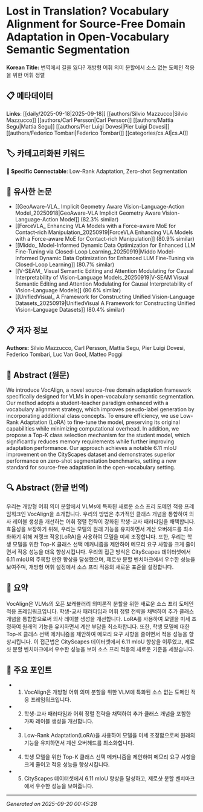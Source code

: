 # Lost in Translation? Vocabulary Alignment for Source-Free Domain Adaptation in Open-Vocabulary Semantic Segmentation

**Korean Title:** 번역에서 길을 잃다? 개방형 어휘 의미 분할에서 소스 없는 도메인 적응을 위한 어휘 정렬

## 📋 메타데이터

**Links**: [[daily/2025-09-18|2025-09-18]] [[authors/Silvio Mazzucco|Silvio Mazzucco]] [[authors/Carl Persson|Carl Persson]] [[authors/Mattia Segu|Mattia Segu]] [[authors/Pier Luigi Dovesi|Pier Luigi Dovesi]] [[authors/Federico Tombari|Federico Tombari]] [[categories/cs.AI|cs.AI]]

## 🏷️ 카테고리화된 키워드
**🔗 Specific Connectable**: Low-Rank Adaptation, Zero-shot Segmentation

## 🔗 유사한 논문
- [[GeoAware-VLA_ Implicit Geometry Aware Vision-Language-Action Model_20250918|GeoAware-VLA Implicit Geometry Aware Vision-Language-Action Model]] (82.3% similar)
- [[ForceVLA_ Enhancing VLA Models with a Force-aware MoE for Contact-rich Manipulation_20250919|ForceVLA Enhancing VLA Models with a Force-aware MoE for Contact-rich Manipulation]] (80.9% similar)
- [[Middo_ Model-Informed Dynamic Data Optimization for Enhanced LLM Fine-Tuning via Closed-Loop Learning_20250919|Middo Model-Informed Dynamic Data Optimization for Enhanced LLM Fine-Tuning via Closed-Loop Learning]] (80.7% similar)
- [[V-SEAM_ Visual Semantic Editing and Attention Modulating for Causal Interpretability of Vision-Language Models_20250919|V-SEAM Visual Semantic Editing and Attention Modulating for Causal Interpretability of Vision-Language Models]] (80.6% similar)
- [[UnifiedVisual_ A Framework for Constructing Unified Vision-Language Datasets_20250919|UnifiedVisual A Framework for Constructing Unified Vision-Language Datasets]] (80.4% similar)

## 📋 저자 정보

**Authors:** Silvio Mazzucco, Carl Persson, Mattia Segu, Pier Luigi Dovesi, Federico Tombari, Luc Van Gool, Matteo Poggi

## 📄 Abstract (원문)

We introduce VocAlign, a novel source-free domain adaptation framework
specifically designed for VLMs in open-vocabulary semantic segmentation. Our
method adopts a student-teacher paradigm enhanced with a vocabulary alignment
strategy, which improves pseudo-label generation by incorporating additional
class concepts. To ensure efficiency, we use Low-Rank Adaptation (LoRA) to
fine-tune the model, preserving its original capabilities while minimizing
computational overhead. In addition, we propose a Top-K class selection
mechanism for the student model, which significantly reduces memory
requirements while further improving adaptation performance. Our approach
achieves a notable 6.11 mIoU improvement on the CityScapes dataset and
demonstrates superior performance on zero-shot segmentation benchmarks, setting
a new standard for source-free adaptation in the open-vocabulary setting.

## 🔍 Abstract (한글 번역)

우리는 개방형 어휘 의미 분할에서 VLMs에 특화된 새로운 소스 프리 도메인 적응 프레임워크인 VocAlign을 소개합니다. 우리의 방법은 추가적인 클래스 개념을 통합하여 의사 레이블 생성을 개선하는 어휘 정렬 전략이 강화된 학생-교사 패러다임을 채택합니다. 효율성을 보장하기 위해, 우리는 모델의 원래 기능을 유지하면서 계산 오버헤드를 최소화하기 위해 저랭크 적응(LoRA)을 사용하여 모델을 미세 조정합니다. 또한, 우리는 학생 모델을 위한 Top-K 클래스 선택 메커니즘을 제안하여 메모리 요구 사항을 크게 줄이면서 적응 성능을 더욱 향상시킵니다. 우리의 접근 방식은 CityScapes 데이터셋에서 6.11 mIoU의 주목할 만한 향상을 달성했으며, 제로샷 분할 벤치마크에서 우수한 성능을 보여주며, 개방형 어휘 설정에서 소스 프리 적응의 새로운 표준을 설정합니다.

## 📝 요약

VocAlign은 VLMs의 오픈 보캐뷸러리 의미론적 분할을 위한 새로운 소스 프리 도메인 적응 프레임워크입니다. 학생-교사 패러다임과 어휘 정렬 전략을 채택하여 추가 클래스 개념을 통합함으로써 의사 레이블 생성을 개선합니다. LoRA를 사용하여 모델을 미세 조정하여 원래의 기능을 유지하면서 계산 부담을 최소화합니다. 또한, 학생 모델에 대한 Top-K 클래스 선택 메커니즘을 제안하여 메모리 요구 사항을 줄이면서 적응 성능을 향상시킵니다. 이 접근법은 CityScapes 데이터셋에서 6.11 mIoU 향상을 이루었고, 제로샷 분할 벤치마크에서 우수한 성능을 보여 소스 프리 적응의 새로운 기준을 세웠습니다.

## 🎯 주요 포인트

- 1. VocAlign은 개방형 어휘 의미 분할을 위한 VLM에 특화된 소스 없는 도메인 적응 프레임워크입니다.

- 2. 학생-교사 패러다임과 어휘 정렬 전략을 채택하여 추가 클래스 개념을 포함한 가짜 레이블 생성을 개선합니다.

- 3. Low-Rank Adaptation(LoRA)을 사용하여 모델을 미세 조정함으로써 원래의 기능을 유지하면서 계산 오버헤드를 최소화합니다.

- 4. 학생 모델을 위한 Top-K 클래스 선택 메커니즘을 제안하여 메모리 요구 사항을 크게 줄이고 적응 성능을 향상시킵니다.

- 5. CityScapes 데이터셋에서 6.11 mIoU 향상을 달성하고, 제로샷 분할 벤치마크에서 우수한 성능을 보여줍니다.

---

*Generated on 2025-09-20 00:45:28*